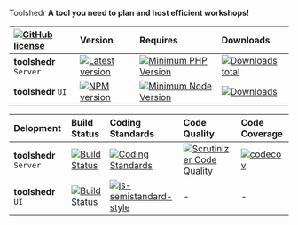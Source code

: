  Toolshedr
**A tool you need to plan and host efficient workshops!**  

| [![GitHub license][license-image]][license-url] | Version | Requires | Downloads |
| :--- | :--- | :--- | :--- |
| **toolshedr** `Server` | [![Latest version][packagist-v-image]][packagist-url] | [![Minimum PHP Version][php-image]][php-url] | [![Downloads total][packagist-dt-image]][packagist-url] |
| **toolshedr** `UI` | [![NPM version][npm-v-image]][npm-v-url] | [![Minimum Node Version][node-image]][node-url] | [![Downloads][npm-downloads-image]][npm-downloads-url] |


| Delopment | Build Status | Coding Standards | Code Quality | Code Coverage |
| :--- | :--- | :--- | :--- | :--- |
| **toolshedr** `Server` | [![Build Status][travis-ci-image]][travis-ci-url] |  [![Coding Standards][psr-image]][psr-url] | [![Scrutinizer Code Quality][scrutinizer-image]][scrutinizer-url] | [![codecov][codecov-image]][codecov-url]
| **toolshedr** `UI` | [![Build Status][travis-ci-image]][travis-ci-url] | [![js-semistandard-style][semistandard-image]][semistandard-url] | - | - |

<!-- ASSETS and LINKS -->
<!-- PHP FIG-->
[psr-image]: https://img.shields.io/badge/cs-PSR--2-237551.svg
[psr-url]: http://www.php-fig.org/

<!-- PHP Version -->
[php-image]: https://img.shields.io/badge/php-%3E%3D%207.0-8892BF.svg
[php-url]: https://php.net/

<!-- License -->
[license-image]: https://img.shields.io/badge/license-MIT-blue.svg
[license-url]: https://raw.githubusercontent.com/mkungla/toolshedr/master/LICENSE

<!-- travis-ci -->
[travis-ci-image]: https://travis-ci.org/mkungla/toolshedr.svg?branch=master
[travis-ci-url]: https://travis-ci.org/mkungla/toolshedr
<!-- packagist -->
[packagist-v-image]: https://img.shields.io/packagist/v/mkungla/toolshedr.svg
[packagist-dt-image]: http://img.shields.io/packagist/dt/mkungla/toolshedr.svg
[packagist-url]: https://packagist.org/packages/mkungla/toolshedr

<!-- NPM version -->
[npm-v-image]: https://img.shields.io/npm/v/toolshedr.svg
[npm-v-url]: https://npmjs.org/package/toolshedr

<!-- NPM Downlods-->
[npm-downloads-image]: http://img.shields.io/npm/dt/toolshedr.svg
[npm-downloads-url]: https://npmjs.org/package/toolshedr

[node-image]: https://img.shields.io/badge/node-v6.0.0-red.svg
[node-url]: https://nodejs.org/en/blog/release/v6.0.0/

<!-- Scrutinizer -->
[scrutinizer-image]: https://scrutinizer-ci.com/g/mkungla/toolshedr/badges/quality-score.png?b=master
[scrutinizer-url]: https://scrutinizer-ci.com/g/mkungla/toolshedr/?branch=master

<!-- codecov -->
[codecov-image]: https://codecov.io/gh/mkungla/toolshedr/branch/master/graph/badge.svg
[codecov-url]: https://codecov.io/gh/mkungla/toolshedr

<!-- semistandard -->
[semistandard-image]: https://img.shields.io/badge/cs-semistandard-237551.svg
[semistandard-url]: https://github.com/Flet/semistandard
